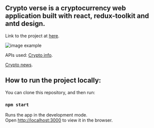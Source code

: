 ## Crypto verse is a cryptocurrency web application built with react, redux-toolkit and antd design.

Link to the project at [here](https://nifty-sammet-3f8641.netlify.app/).

![image example](https://postimg.cc/4Kq72pyZ)

APIs used:
[Crypto info](https://rapidapi.com/Coinranking/api/coinranking1/).

[Crypto news](https://rapidapi.com/microsoft-azure-org-microsoft-cognitive-services/api/bing-news-search1?utm_source=youtube.com%2FJavaScriptMastery&utm_medium=DevRel&utm_campaign=DevRel).

## How to run the project locally:

You can clone this repository, and then run:

### `npm start`

Runs the app in the development mode.\
Open [http://localhost:3000](http://localhost:3000) to view it in the browser.
